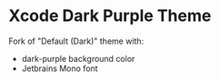 # Xcode Dark Purple Theme
Fork of "Default (Dark)" theme with:

* dark-purple background color
* Jetbrains Mono font
